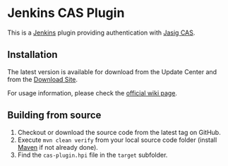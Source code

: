 Jenkins CAS Plugin
==================

This is a [Jenkins](http://jenkins-ci.org) plugin providing authentication with [Jasig CAS](http://jasig.org/cas/).

Installation
------------

The latest version is available for download from the Update Center and from the [Download Site](http://updates.jenkins-ci.org/download/plugins/cas-plugin/).

For usage information, please check the [official wiki page](https://wiki.jenkins-ci.org/display/JENKINS/CAS+Plugin).

Building from source
--------------------

1. Checkout or download the source code from the latest tag on GitHub.
2. Execute `mvn clean verify` from your local source code folder (install [Maven](http://maven.apache.org) if not already done).
3. Find the `cas-plugin.hpi` file in the `target` subfolder.
